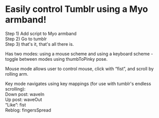 <h1>Easily control Tumblr using a Myo armband!<br></h1>

Step 1) Add script to Myo armband<br>
Step 2) Go to tumblr<br>
Step 3) that's it, that's all there is.<br>

<p>Has two modes: using a mouse scheme and using a keyboard scheme - toggle between modes using thumbToPinky pose.<br>

Mouse mode allows user to control mouse, click with “fist”, and scroll
by rolling arm.</p>

Key mode navigates using key mappings (for use with tumblr's endless scrolling):<br>
Down post: waveIn<br>
Up post: waveOut<br>
“Like”: fist<br>
Reblog: fingersSpread<br>
